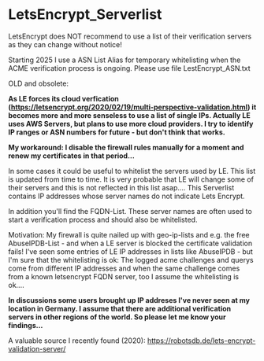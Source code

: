 # LetsEncrypt_Serverlist
LetsEncrypt does NOT recommend to use a list of their verification servers as they can change without notice!

Starting 2025 I use a ASN List Alias for temporary whitelisting when the ACME verification process is ongoing.
Please use file LestEncrypt_ASN.txt

OLD and obsolete:

**As LE forces its cloud verfication (https://letsencrypt.org/2020/02/19/multi-perspective-validation.html) it becomes more and more senseless to use a list of single IPs. Actually LE uses AWS Servers, but plans to use more cloud providers.
I try to identify IP ranges or ASN numbers for future - but don't think that works.**

**My workaround: I disable the firewall rules manually for a moment and renew my certificates in that period...**

In some cases it could be useful to whitelist the servers used by LE.
This list is updated from time to time.
It is very probable that LE will change some of their servers and this is not reflected in this list asap....
This Serverlist contains IP addresses whose server names do not indicate Lets Encrypt.

In addition you'll find the FQDN-List. These server names are often used to start a verification process and should also be whitelisted.

Motivation:
My firewall is quite nailed up with geo-ip-lists and e.g. the free AbuseIPDB-List - and when a LE server is blocked the certificate validation fails!
I've seen some entries of LE IP addresses in lists like AbuseIPDB - but I'm sure that the whitelisting is ok:
The logged acme challenges and querys come from different IP addresses and when the same challenge comes from a known letsencrypt FQDN server, too I assume the whitelisting is ok....

**In discussions some users brought up IP addreses I've never seen at my location in Germany. I assume that there are additional verification servers in other regions of the world. So please let me know your findings...**

A valuable source I recently found (2020): https://robotsdb.de/lets-encrypt-validation-server/
